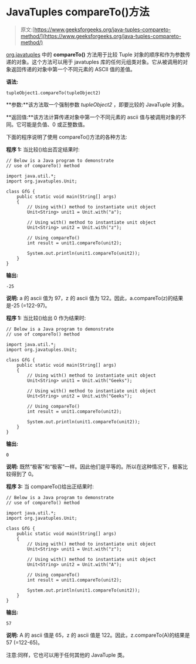 # JavaTuples compareTo()方法

> 原文:[https://www.geeksforgeeks.org/java-tuples-compareto-method/](https://www.geeksforgeeks.org/java-tuples-compareto-method/)

[org.javatuples](https://www.geeksforgeeks.org/javatuples-introduction/) 中的 **compareTo()** 方法用于比较 Tuple 对象的顺序和作为参数传递的对象。这个方法可以用于 javatuples 库的任何元组类对象。它从被调用的对象返回传递的对象中第一个不同元素的 ASCII 值的差值。

**语法:**

```
tupleObject1.compareTo(tupleObject2)
```

**参数:**该方法取一个强制参数 *tupleObject2* ，即要比较的 JavaTuple 对象。

**返回值:**该方法计算传递对象中第一个不同元素的 ascii 值与被调用对象的不同。它可能是负值、0 或正整数值。

下面的程序说明了使用 compareTo()方法的各种方法:

**程序 1:** 当比较()给出否定结果时:

```
// Below is a Java program to demonstrate
// use of compareTo() method

import java.util.*;
import org.javatuples.Unit;

class GfG {
    public static void main(String[] args)
    {
        // Using with() method to instantiate unit object
        Unit<String> unit1 = Unit.with("a");

        // Using with() method to instantiate unit object
        Unit<String> unit2 = Unit.with("z");

        // Using compareTo()
        int result = unit1.compareTo(unit2);

        System.out.println(unit1.compareTo(unit2));
    }
}
```

**输出:**

```
-25
```

**说明:**
a 的 ascii 值为 97，z 的 ascii 值为 122。因此，a.compareTo(z)的结果是-25 (=122-97)。

**程序 1:** 当比较()给出 0 作为结果时:

```
// Below is a Java program to demonstrate
// use of compareTo() method

import java.util.*;
import org.javatuples.Unit;

class GfG {
    public static void main(String[] args)
    {
        // Using with() method to instantiate unit object
        Unit<String> unit1 = Unit.with("Geeks");

        // Using with() method to instantiate unit object
        Unit<String> unit2 = Unit.with("Geeks");

        // Using compareTo()
        int result = unit1.compareTo(unit2);

        System.out.println(unit1.compareTo(unit2));
    }
}
```

**输出:**

```
0
```

**说明:**
既然“极客”和“极客”一样。因此他们是平等的。所以在这种情况下，极客比较得到了 0。

**程序 3:** 当 compareTo()给出正结果时:

```
// Below is a Java program to demonstrate
// use of compareTo() method

import java.util.*;
import org.javatuples.Unit;

class GfG {
    public static void main(String[] args)
    {
        // Using with() method to instantiate unit object
        Unit<String> unit1 = Unit.with("z");

        // Using with() method to instantiate unit object
        Unit<String> unit2 = Unit.with("A");

        // Using compareTo()
        int result = unit1.compareTo(unit2);

        System.out.println(unit1.compareTo(unit2));
    }
}
```

**输出:**

```
57
```

**说明:**
A 的 ascii 值是 65，z 的 ascii 值是 122。因此，z.compareTo(A)的结果是 57 (=122-65)。

注意:同样，它也可以用于任何其他的 JavaTuple 类。